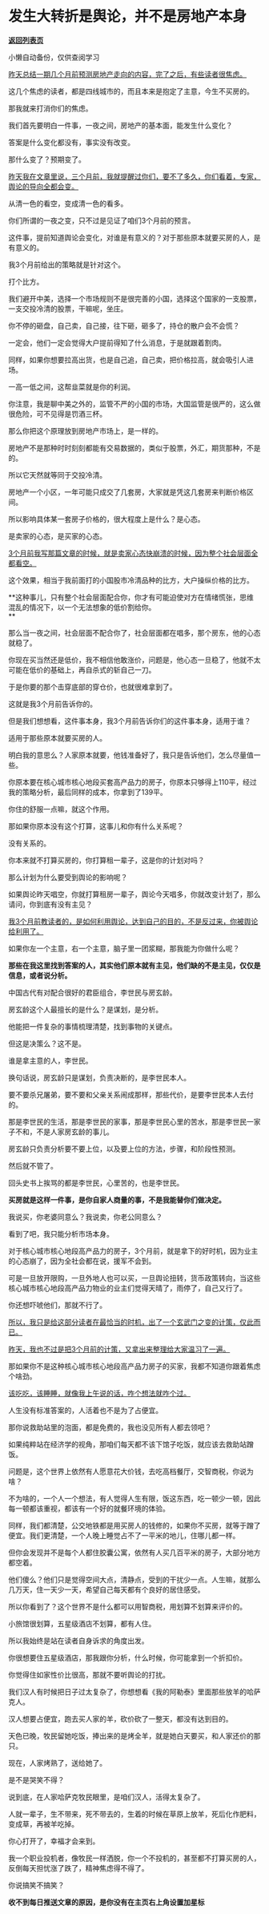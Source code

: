 # 发生大转折是舆论，并不是房地产本身

[**返回列表页**](/gzh/记忆承载3)

小懒自动备份，仅供查阅学习

[昨天总结一期几个月前预测房地产走向的内容，完了之后，有些读者很焦虑。  
](http://mp.weixin.qq.com/s?__biz=MzU0MjYwNDU2Mw==&mid=2247514665&idx=1&sn=71ec151009d28dad3f084d6c90dadd2e&chksm=fb1ad655cc6d5f43b4c1a82d15a7c8114a1936159df95dd3a62e7833d13923d861057bb06a97&scene=21#wechat_redirect)

这几个焦虑的读者，都是四线城市的，而且本来是抱定了主意，今生不买房的。

那我就来打消你们的焦虑。  

我们首先要明白一件事，一夜之间，房地产的基本面，能发生什么变化？  

答案是什么变化都没有，事实没有改变。

那什么变了？预期变了。

[昨天我在文章里说，三个月前，我就提醒过你们，要不了多久，你们看着，专家，舆论的导向全都会变。  
](http://mp.weixin.qq.com/s?__biz=MzU0MjYwNDU2Mw==&mid=2247514665&idx=1&sn=71ec151009d28dad3f084d6c90dadd2e&chksm=fb1ad655cc6d5f43b4c1a82d15a7c8114a1936159df95dd3a62e7833d13923d861057bb06a97&scene=21#wechat_redirect)

从清一色的看空，变成清一色的看多。  

你们所谓的一夜之变，只不过是见证了咱们3个月前的预言。  

这件事，提前知道舆论会变化，对谁是有意义的？对于那些原本就要买房的人，是有意义的。  

我3个月前给出的策略就是针对这个。

打个比方。

我们避开中美，选择一个市场规则不是很完善的小国，选择这个国家的一支股票，一支交投冷清的股票，干嘛呢，坐庄。

你不停的砸盘，自己卖，自己接，往下砸，砸多了，持仓的散户会不会慌？

一定会，他们一定会觉得大户提前得知了什么消息，于是就跟着割肉。

同样，如果你想要拉高出货，也是自己追，自己卖，把价格拉高，就会吸引人进场。  

一高一低之间，这帮韭菜就是你的利润。  

你注意，我是聊中美之外的，监管不严的小国的市场，大国监管是很严的，这么做很危险，可不见得是罚酒三杯。  

那么你把这个原理放到房地产市场上，是一样的。  

房地产不是那种时时刻刻都能有交易数据的，类似于股票，外汇，期货那种，不是的。  

所以它天然就等同于交投冷清。

房地产一个小区，一年可能只成交了几套房，大家就是凭这几套房来判断价格区间。  

所以影响具体某一套房子价格的，很大程度上是什么？是心态。  

是卖家的心态，是买家的心态。

[3个月前我写那篇文章的时候，就是卖家心态快崩溃的时候，因为整个社会层面全都看空。  
](http://mp.weixin.qq.com/s?__biz=MzkwMzQ1MzczOQ==&mid=2247484129&idx=1&sn=45bc997d22e7a00cc54ba51da9339349&chksm=c0974fa5f7e0c6b3d30638b187cc30b1f85883ae1e6aec60f3553b46532c26402c89a31849c5&scene=21#wechat_redirect)

这个效果，相当于我前面打的小国股市冷清品种的比方，大户操纵价格的比方。  

 **这种事儿，只有整个社会层面配合你，你才有可能迫使对方在情绪慌张，思维混乱的情况下，以一个无法想象的低价割给你。  
**

那么当一夜之间，社会层面不配合你了，社会层面都在唱多，那个房东，他的心态就稳了。  

你现在买当然还是低价，我不相信他敢涨价，问题是，他心态一旦稳了，他就不太可能在低价的基础上，再自杀式的斩自己一刀。  

于是你要的那个击穿底部的穿仓价，也就很难拿到了。  

这就是我3个月前告诉你的。

但是我们想想看，这件事本身，我3个月前告诉你们的这件事本身，适用于谁？

适用于那些原本就要买房的人。

明白我的意思么？人家原本就要，他钱准备好了，我只是告诉他们，怎么尽量值一些。  

你原本要在核心城市核心地段买套高产品力的房子，你原本只够得上110平，经过我的策略分析，最后同样的成本，你拿到了139平。  

你住的舒服一点嘛，就这个作用。  

那如果你原本没有这个打算，这事儿和你有什么关系呢？  

没有关系的。

你本来就不打算买房的，你打算租一辈子，这是你的计划对吗？

那么计划为什么要受到舆论的影响呢？

如果舆论昨天唱空，你就打算租房一辈子，舆论今天唱多，你就改变计划了，那么请问，你到底有没有主见？  

[我3个月前教读者的，是如何利用舆论，达到自己的目的，不是反过来，你被舆论给利用了。  
](http://mp.weixin.qq.com/s?__biz=MzkwMzQ1MzczOQ==&mid=2247484129&idx=1&sn=45bc997d22e7a00cc54ba51da9339349&chksm=c0974fa5f7e0c6b3d30638b187cc30b1f85883ae1e6aec60f3553b46532c26402c89a31849c5&scene=21#wechat_redirect)

如果你左一个主意，右一个主意，脑子里一团浆糊，那我能为你做什么呢？  

 **那些在我这里找到答案的人，其实他们原本就有主见，他们缺的不是主见，仅仅是信息，或者说分析。**

中国古代有对配合很好的君臣组合，李世民与房玄龄。  

房玄龄这个人最擅长的是什么？是谋划，是分析。

他能把一件复杂的事情梳理清楚，找到事物的关键点。

但这是决策么？这不是。  

谁是拿主意的人，李世民。

换句话说，房玄龄只是谋划，负责决断的，是李世民本人。  

要不要杀兄屠弟，要不要和父亲关系闹成那样，那些代价，是要李世民本人去付的。

那是李世民的生活，那是李世民的家事，那是李世民心里的苦水，那是李世民一家子不和，不是人家房玄龄的事儿。  

房玄龄只负责分析要不要上位，以及要上位的方法，步骤，和阶段性预测。

然后就不管了。  

回头史书上挨骂的都是李世民，心里苦的，也是李世民。  

 **买房就是这样一件事，是你自家人商量的事，不是我能替你们做决定。**

我说买，你老婆同意么？我说卖，你老公同意么？  

看到了吧，我只能分析市场本身。

对于核心城市核心地段高产品力的房子，3个月前，就是拿下的好时机，因为业主的心态崩了，因为全社会都在说，援军不会到。  

可是一旦放开限购，一旦外地人也可以买，一旦舆论扭转，货币政策转向，当这些核心城市核心地段高产品力物业的业主们觉得天晴了，雨停了，自己又行了。  

你还想吓唬他们，那就不行了。

[所以，我只是给这部分读者在最恰当的时机，出了一个玄武门之变的计策，仅此而已。  
](http://mp.weixin.qq.com/s?__biz=MzkwMzQ1MzczOQ==&mid=2247484129&idx=1&sn=45bc997d22e7a00cc54ba51da9339349&chksm=c0974fa5f7e0c6b3d30638b187cc30b1f85883ae1e6aec60f3553b46532c26402c89a31849c5&scene=21#wechat_redirect)

[昨天，我也不过是把3个月前的计策，又拿出来整理给大家温习了一遍。  
](http://mp.weixin.qq.com/s?__biz=MzU0MjYwNDU2Mw==&mid=2247514665&idx=1&sn=71ec151009d28dad3f084d6c90dadd2e&chksm=fb1ad655cc6d5f43b4c1a82d15a7c8114a1936159df95dd3a62e7833d13923d861057bb06a97&scene=21#wechat_redirect)

那如果你不是这种核心城市核心地段高产品力房子的买家，我都不知道你跟着焦虑个啥劲。  

[该吃吃，该睡睡，就像我上午说的话，咋个想法就咋个过。](http://mp.weixin.qq.com/s?__biz=MzU0MjYwNDU2Mw==&mid=2247514674&idx=1&sn=7c2a9aa93f30238acc4b9dc66b7452ed&chksm=fb1ad64ecc6d5f5826866b8f407951d0314116cc603760b1f0b7236d35adaa921ef533703e2a&scene=21#wechat_redirect)

人生没有标准答案的，人活着也不是为了占便宜。  

那你说救助站里的泡面，都是免费的，我也没见所有人都去领吧？  

如果纯粹站在经济学的视角，那咱们每天都不该下馆子吃饭，就应该去救助站蹭饭。  

问题是，这个世界上依然有人愿意花大价钱，去吃高档餐厅，交智商税，你说为啥？  

不为啥的，一个人一个想法，有人觉得人生有限，饭这东西，吃一顿少一顿，因此每一顿都该重视，都该有一个好的就餐环境的体验。  

同样，我们都清楚，公交地铁都是用买房人的钱修的，如果你不买房，就等于蹭了便宜。我们更清楚，一个人晚上睡觉占不了一平米的地儿，住哪儿都一样。

但你会发现并不是每个人都住胶囊公寓，依然有人买几百平米的房子，大部分地方都空着。

他们傻么？他们只是觉得空间大点，清静点，受到的干扰少一点。人生嘛，就那么几万天，住一天少一天，希望自己每天都有个良好的居住感受。

所以你看到了？这个世界不是什么都可以用智商税，用划算不划算来评价的。  

小旅馆很划算，五星级酒店不划算，都有人住。  

所以我始终是站在读者自身诉求的角度出发。  

你很想要住五星级酒店，那我跟你分析，什么时候，你可能拿到一个折扣价。

你觉得住如家性价比很高，那就不要听舆论的打扰。

我们汉人有时候把日子过太复杂了，你想想看《我的阿勒泰》里面那些放羊的哈萨克人。  

汉人想要占便宜，跑去买人家的羊，砍价砍了一整天，都没有达到目的。  

天色已晚，牧民留她吃饭，捧出来的是烤全羊，就是她白天要买，和人家还价的那只。

现在，人家烤熟了，送给她了。

是不是哭笑不得？  

说到底，在人家哈萨克牧民眼里，是咱们汉人，活得太复杂了。  

人就一辈子，生不带来，死不带去的，生着的时候在草原上放羊，死后化作肥料，变成草，再被羊吃掉。  

你心打开了，幸福才会来到。

我一个职业投机者，像牧民一样洒脱，你一个不投机的，甚至都不打算买房的人，反倒每天担忧涨了跌了，精神焦虑得不得了。

你说搞笑不搞笑？

 **收不到每日推送文章的原因，是你没有在主页右上角设置加星标**

